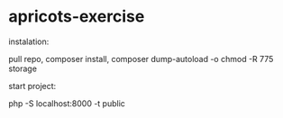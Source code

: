 # apricots-exercise

instalation:

pull repo,
composer install,
composer dump-autoload -o
chmod -R 775 storage

start project:

php -S localhost:8000 -t public
